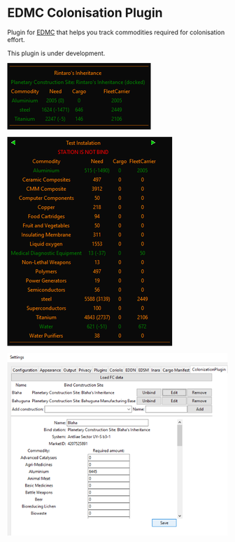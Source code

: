 # EDMC Colonisation Plugin

Plugin for [EDMC](https://github.com/EDCD/EDMarketConnector) that helps you track commodities required for colonisation effort.

This plugin is under development.

![Screenshot](img/docked.png)

![Screenshot](img/not-bind.png)

![Screenshot](img/settings.png)
